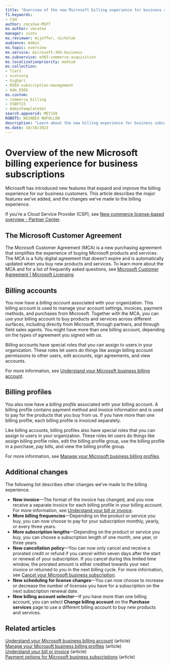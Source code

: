 ```yaml
---
title: "Overview of the new Microsoft billing experience for business subscriptions"
f1.keywords:
- CSH
author: cmcatee-MSFT
ms.author: cmcatee
manager: scotv
ms.reviewer: mijeffer, nicholak
audience: Admin
ms.topic: overview
ms.service: microsoft-365-business
ms.subservice: m365-commerce-acquisition
ms.localizationpriority: medium
ms.collection:
- Tier1
- scotvorg
- highpri 
- M365-subscription-management
- Adm_O365
ms.custom: 
- commerce_billing
- VSBFY23
- AdminTemplateSet
search.appverid: MET150
ROBOTS: NOINDEX NOFOLLOW
description: "Learn about the new billing experience for business subscription in the Microsoft 365 admin center."
ms.date: 10/10/2023
---
```


# Overview of the new Microsoft billing experience for business subscriptions

Microsoft has introduced new features that expand and improve the billing experience for our business customers. This article describes the major features we’ve added, and the changes we’ve made to the billing experience.

If you’re a Cloud Service Provider (CSP), see [New commerce license-based overview - Partner Center](/partner-center/new-commerce-license-based).

## The Microsoft Customer Agreement

The Microsoft Customer Agreement (MCA) is a new purchasing agreement that simplifies the experience of buying Microsoft products and services. The MCA is a fully digital agreement that doesn’t expire and is automatically updated when you buy new products and services. To learn more about the MCA and for a list of frequently asked questions, see [Microsoft Customer Agreement | Microsoft Licensing](https://www.microsoft.com/Licensing/how-to-buy/microsoft-customer-agreement).

## Billing accounts

You now have a *billing account* associated with your organization. This billing account is used to manage your account settings, invoices, payment methods, and purchases from Microsoft. Together with the MCA, you can use your billing account to buy products and services across different surfaces, including directly from Microsoft, through partners, and through field sales agents. You might have more than one billing account, depending on the types of agreement you signed with us.

Billing accounts have special roles that you can assign to users in your organization. These roles let users do things like assign billing account permissions to other users, edit accounts, sign agreements, and view accounts.

For more information, see [Understand your Microsoft business billing account](manage-billing-accounts.md).

## Billing profiles

You also now have a *billing profile* associated with your billing account. A billing profile contains payment method and invoice information and is used to pay for the products that you buy from us. If you have more than one billing profile, each billing profile is invoiced separately.

Like billing accounts, billing profiles also have special roles that you can assign to users in your organization. These roles let users do things like assign billing profile roles, edit the billing profile group, use the billing profile in a purchase, pay bills, and view the billing profile group.

For more information, see [Manage your Microsoft business billing profiles](billing-and-payments/manage-billing-profiles.md).

## Additional changes

The following list describes other changes we’ve made to the billing experience.

- **New invoice**&mdash;The format of the invoice has changed, and you now receive a separate invoice for each billing profile in your billing account. For more information, see [Understand your bill or invoice](billing-and-payments/understand-your-invoice.md).
- **More billing frequencies**&mdash;Depending on the product or service you buy, you can now choose to pay for your subscription monthly, yearly, or every three years.
- **More subscription lengths**&mdash;Depending on the product or service you buy, you can choose a subscription length of one month, one year, or three years.
- **New cancellation policy**&mdash;You can now only cancel and receive a prorated credit or refund if you cancel within seven days after the start or renewal of your subscription. If you cancel during this limited time window, the prorated amount is either credited towards your next invoice or returned to you in the next billing cycle. For more information, see [Cancel your Microsoft business subscription](subscriptions/cancel-your-subscription.md).
- **New scheduling for license changes**&mdash;You can now choose to increase or decrease the number of licenses you have for a subscription on the next subscription renewal date.
- **New billing account selector**&mdash;If you have more than one billing account, you can select **Change billing account** on the **Purchase services** page to use a different billing account to buy new products and services.

## Related articles

[Understand your Microsoft business billing account](manage-billing-accounts.md) (article)\
[Manage your Microsoft business billing profiles](billing-and-payments/manage-billing-profiles.md) (article)\
[Understand your bill or invoice](billing-and-payments/understand-your-invoice.md) (article)\
[Payment options for Microsoft business subscriptions](billing-and-payments/pay-for-your-subscription.md) (article)
